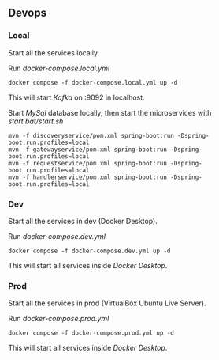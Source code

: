 ## Devops

###  Local
Start all the services locally.

Run *docker-compose.local.yml*

    docker compose -f docker-compose.local.yml up -d
This will start *Kafka* on :9092 in localhost.

Start *MySql* database locally, then start the microservices with *start.bat/start.sh*

    mvn -f discoveryservice/pom.xml spring-boot:run -Dspring-boot.run.profiles=local
    mvn -f gatewayservice/pom.xml spring-boot:run -Dspring-boot.run.profiles=local
    mvn -f requestservice/pom.xml spring-boot:run -Dspring-boot.run.profiles=local
    mvn -f handlerservice/pom.xml spring-boot:run -Dspring-boot.run.profiles=local

###  Dev
Start all the services in dev (Docker Desktop).

Run *docker-compose.dev.yml*

    docker compose -f docker-compose.dev.yml up -d
This will start all services inside *Docker Desktop*.

###  Prod
Start all the services in prod (VirtualBox Ubuntu Live Server).

Run *docker-compose.prod.yml*

    docker compose -f docker-compose.prod.yml up -d
This will start all services inside *Docker Desktop*.